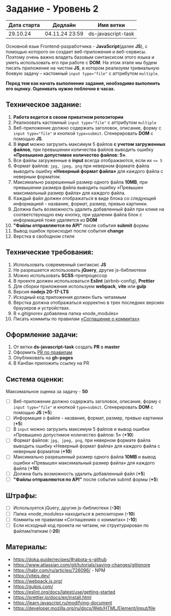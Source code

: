 # Задание - Уровень 2

| Дата старта | Дедлайн        | Имя ветки          |
|-------------|----------------|--------------------|
| 29.10.24    | 04.11.24 23:59 | ds-javascript-task |

Основной язык Frontend-разработчика - **JavaScript**(далее **JS**), с помощью которого он создает веб-приложения и веб-сервисы. 
Поэтому очень важно владеть базовым синтаксисом этого языка и уметь использовать его при работе с **DOM**. 
На этом этапе мы будем писать приложение на чистом **JS**, в котором реализуем тривиальную боевую задачу – кастомный `input type="file"` с аттрибутом `multiple`.

**Перед тем как начать выполнение задания, необходимо выполнить его оценку. Оценивать нужно поблочно в часах.**

## Техническое задание:
1. **Работа ведется в своем приватном репозитории**
2. Реализовать кастомный `input type="file"` с аттрибутом `multiple`
3. Веб-приложение должно содержать заголовок, описание, форму с `input type="file"` и кнопкой `type=submit`. Сгенерировать **DOM** с помощью **JS**.
4. В **input** можно загрузить максимум 5 файлов **с учетом загруженных файлов**, при превышении количества файлов выводить ошибку **«Превышено допустимое количество файлов: 5»**. 
5. Все файлы загруженные в **input** всегда отображаются, если их `<= 5`
6. Формат файлов: `jpg, jpeg, png` при неверном формате файла выводить ошибку **«Неверный формат файла»** для каждого файла с неверным форматом.
7. Максимально разрешенный размер одного файла **10MB**, при превышении размера файла выводить ошибку «Превышен максимальный размер файла» для каждого файла.
8. Каждый файл должен отображаться в виде блока со следующей информацией - название, формат, размер, превью картинки.
9. Должна быть возможность удалить добавленный файл при клике на соответствующую ему кнопку, при удалении файла блок с информацией тоже удаляется из **DOM**
10. **"Файлы отправляются по API"** после события **submit** формы
11. Вывод ошибок происходит после события **change**
12. Верстка в свободном стиле

## Технические требования:
1. Использовать современный синтаксис **JS**
2. Не разрешается использовать **jQuery**, другие js-библиотеки
3. Можно использовать **SCSS**-препроцессор
4. В проекте должен использоваться **Eslint** (airbnb-config), **Prettier**
5. Для сборки приложения используем **webpack**, **vite** или **gulp**
6. Версия **nodejs 20-17-LTS**
7. Исходный код приложения должен быть читаемым
8. Верстка должна отображаться корректно в трех последних версиях браузеров и устройствах.
9. В «.gitignore» добавлена папка «node_modules»
10. Писать коммиты по правилам [«Соглашение о коммитах»](https://www.conventionalcommits.org/en/v1.0.0/)


## Оформление задачи:
1. От ветки **ds-javascript-task** создать **PR** в **master**
2. Оформить [PR по правилам](https://github.com/digitalSector47/traineeship-tasks/blob/master/pull-request-rules.md)
3. Опубликовать на **gh-pages**
4. В Канбан приложить ссылку на PR

## Система оценки:
Максимальное оценка за задачу - **50**
- [ ] Веб-приложение должно содержать заголовок, описание, форму с `input type="file"` и кнопкой `type=submit`. Сгенерировать **DOM** с помощью **JS** (**+5**)
- [ ] Информация о файле - название, формат, размер, превью картинки (**+5**)
- [ ] В `input` можно загрузить максимум 5 файлов и вывод ошибки «Превышено допустимое количество файлов: 5» (**+10**)
- [ ] Формат файлов: `jpg, jpeg, png`, при неверном формате файла выводить ошибку «Неверный формат файла» для каждого файла с неверным форматом (**+10**)
- [ ] Максимально разрешенный размер одного файла **10MB** и вывод ошибки «Превышен максимальный размер файла» для каждого файла (**+10**)
- [ ] Должна быть возможность удалить добавленный файл (**+5**)
- [ ] **"Файлы отправляются по API"** после события submit формы (**+5**)

## Штрафы:
- [ ] Используется jQuery, другие js-библиотеки (**-30**)
- [ ] Папка «node_modules» находиться в репозитории (**-10**)
- [ ] Коммиты не правилам «Соглашениях о коммитах» (**-10**)
- [ ] Если исходный код проекта ни читаем, ни структурирован по файлам/папкам (**-20**)

## Материалы:
* https://doka.guide/recipes/#rabota-s-github
* https://www.atlassian.com/git/tutorials/saving-changes/gitignore
* https://habr.com/ru/articles/726096/ - NPM
* https://vitejs.dev/
* https://webpack.js.org/
* https://gulpjs.com/
* https://eslint.org/docs/latest/use/getting-started
* https://prettier.io/docs/en/install.html
* https://learn.javascript.ru/modifying-document
* https://developer.mozilla.org/ru/docs/Web/HTML/Element/input/file
